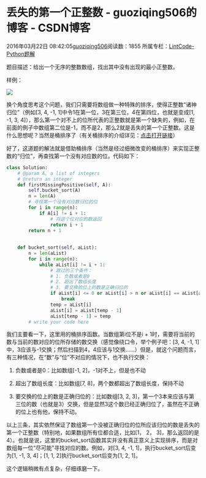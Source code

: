 # 丢失的第一个正整数 - guoziqing506的博客 - CSDN博客





2016年03月22日 08:42:05[guoziqing506](https://me.csdn.net/guoziqing506)阅读数：1855
所属专栏：[LintCode-Python题解](https://blog.csdn.net/column/details/guoziqing-blog.html)








题目描述：给出一个无序的整数数组，找出其中没有出现的最小正整数。

样例：

![](https://img-blog.csdn.net/20160322084014732)


换个角度思考这个问题，我们只需要将数组做一种特殊的排序，使得正整数“诸神归位”（例如[3, 4, -1, 1]中令1在第一位，3在第三位，4在第四位，也就是变成[1, -1, 3, 4]），那么第一个对不上的位所代表的正整数就是第一个缺失的，例如，在前面的例子中数组第二位是-1，而不是2，那么2就是丢失的第一个正整数。这是什么思想呢？当然是桶排序了（有关桶排序的介绍详见：[点击打开链接](http://blog.csdn.net/guoziqing506/article/details/50952009)）



好了，这道题的解法就是借助桶排序（当然是经过细微改变的桶排序）来实现正整数的“归位”，再查找第一个没有对应数的位。代码如下：




```python
class Solution:
    # @param A, a list of integers
    # @return an integer
    def firstMissingPositive(self, A):
        self.bucket_sort(A)
        n = len(A)
        # 寻找第一个没有对应数归位的位
        for i in range(n):
            if A[i] != i + 1:
                # 将这个位对应的数返回
                return i + 1
        return n + 1
    
    
    def bucket_sort(self, aList):
        n = len(aList)
        for i in range(n):
            while aList[i] != i + 1:
                # 跳过的三个条件：
                # 1. 负数或者是0
                # 2. 超出了数组长度
                # 3. 要交换的位上的数是正确归位的
                if aList[i] <= 0 or aList[i] > n or aList[i] == aList[aList[i] - 1]:
                    break
                temp = aList[i]
                aList[i] = aList[temp - 1]
                aList[temp - 1] = temp
        # write your code here
```






我们主要看一下，这里用的桶排序函数。当数组第i位不是i + 1时，需要将当前的数与当前的数对应的位所存储的数交换（感觉像绕口令，举个例子吧：[3, 4, -1, 1]中，3应该与-1交换；然后扫描到4，4应该与1交换......）但是，就这个问题而言，有三种情况，在“数”与“位”不对应的情况下，也不执行交换：

1. 负数或者是0：比如数组[-1, 2]，-1对不上，但是也不动

2. 超出了数组长度：比如数组[7, 8]，两个数都超出了数组长度，保持不动

3. 要交换的位上的数是正确归位的：比如数组[3, 2, 3]，第一个3本来应该与第三位的数（也就是3）交换，但是显然3这个数已经正确归位了，虽然在不正确的位上也有他，保持不动。



以上三条，其实依然保证了数组第一个没被正确归位的位所应该归位的数是丢失的第一个正整数（特别地，如果数组所有位都合适，比如[1， 2， 3]，那么返回的是4）。也就是说，这里的bucket_sort函数其实并没有真正意义上实现排序，而是对数组每一位“尽可能”寻找对应的数。例如，对[3, 4, -1, 1]，执行bucket_sort后变为[1, -1, 3, 4]；[1, 1, 2]执行bucket_sort后变为[1, 2, 1]。



这个逻辑稍微有点复杂，仔细琢磨一下。




